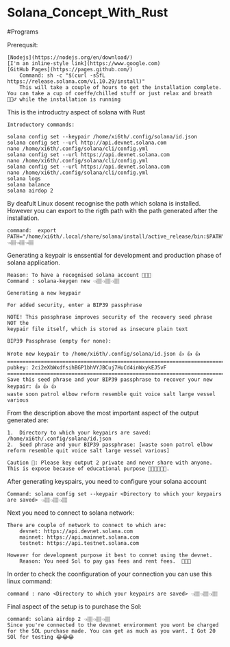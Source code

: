 # Solana_Concept_With_Rust
#Programs

Prerequsit:

    [Nodejs](https://nodejs.org/en/download/)
    [I'm an inline-style link](https://www.google.com)
    [GitHub Pages](https://pages.github.com/)
        Command: sh -c "$(curl -sSfL https://release.solana.com/v1.10.29/install)"
        This will take a couple of hours to get the installation complete. You can take a cup of coeffe/chilled stuff or just relax and breath 🧘🏽‍♂️ while the installation is running

This is the introductry aspect of solana with Rust 

    Introductory commands: 

    solana config set --keypair /home/xi6th/.config/solana/id.json
    solana config set --url http://api.devnet.solana.com
    nano /home/xi6th/.config/solana/cli/config.yml
    solana config set --url https://api.devnet.solana.com
    nano /home/xi6th/.config/solana/cli/config.yml
    solana config set --url https://api.devnet.solana.com
    nano /home/xi6th/.config/solana/cli/config.yml
    solana logs
    solana balance
    solana airdop 2

By deafult Linux dosent recognise the path which solana is installed. However you can export to the rigth path with the path generated after the installation.

    command:  export  PATH="/home/xi6th/.local/share/solana/install/active_release/bin:$PATH" 👈🏽👈🏽👈🏽

Generating a keypair is enssential for development and production phase of solana application.
    
    Reason: To have a recognised solana account 🤔🤔🤔
    Command : solana-keygen new 👈🏽👈🏽👈🏽

    Generating a new keypair

    For added security, enter a BIP39 passphrase

    NOTE! This passphrase improves security of the recovery seed phrase NOT the
    keypair file itself, which is stored as insecure plain text

    BIP39 Passphrase (empty for none): 

    Wrote new keypair to /home/xi6th/.config/solana/id.json 👍 👍 👍 
    ============================================================================
    pubkey: 2ci2eXbWxdfsihBGP1bhVYJBCuj7HuCd4inWxykEJ5vF
    ============================================================================
    Save this seed phrase and your BIP39 passphrase to recover your new keypair: 👍 👍 👍 
    waste soon patrol elbow reform resemble quit voice salt large vessel various

From the description above the most important aspect of the output generated are:

    1.  Directory to which your keypairs are saved: /home/xi6th/.config/solana/id.json
    2.  Seed phrase and your BIP39 passphrase: [waste soon patrol elbow reform resemble quit voice salt large vessel various]

    Caution 🚫: Please key output 2 private and never share with anyone. This is expose because of educational purpose 👌🏽👌🏽👌🏽.

After generating keyspairs, you need to configure your solana account
    
    Command: solana config set --keypair <Directory to which your keypairs are saved> 👈🏽👈🏽👈🏽

Next you need to connect to solana network:

    There are couple of network to connect to which are:
        devnet: https://api.devnet.solana.com
        mainnet: https://api.mainnet.solana.com 
        testnet: https://api.testnet.solana.com
    
    However for development purpose it best to connet using the devnet. 
        Reason: You need Sol to pay gas fees and rent fees.  🤔🤔🤔

In order to check the coonfiguration of your connection you can use this linux command:

    command : nano <Directory to which your keypairs are saved> 👈🏽👈🏽👈🏽

Final aspect of the setup is to purchase the Sol:

    command: solana airdop 2 👈🏽👈🏽👈🏽
    Since you're connected to the devnnet environment you wont be charged for the SOL purchase made. You can get as much as you want. I Got 20 SOl for testing 😂😂😂